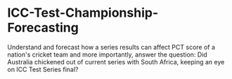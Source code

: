 # ICC-Test-Championship-Forecasting
Understand and forecast how a series results can affect PCT score of a nation's cricket team and more importantly, answer the question: 
Did Australia chickened out of current series with South Africa, keeping an eye on ICC Test Series final? 
